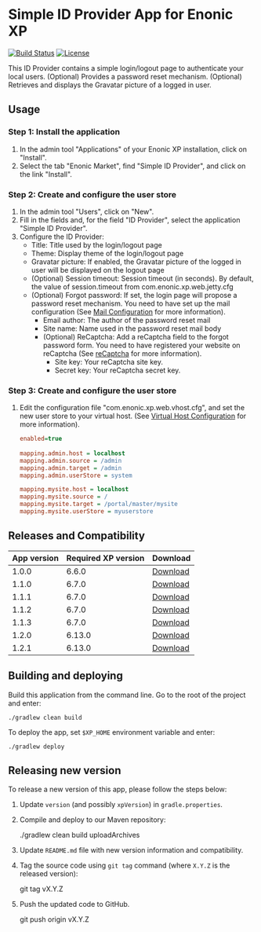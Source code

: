 # Simple ID Provider App for Enonic XP

[![Build Status](https://travis-ci.org/enonic/app-simple-idprovider.svg?branch=master)](https://travis-ci.org/enonic/app-simple-idprovider)
[![License](https://img.shields.io/github/license/enonic/app-simple-idprovider.svg)](http://www.apache.org/licenses/LICENSE-2.0.html)

This ID Provider contains a simple login/logout page to authenticate your local users.
(Optional) Provides a password reset mechanism. 
(Optional) Retrieves and displays the Gravatar picture of a logged in user.

## Usage

### Step 1: Install the application
1. In the admin tool "Applications" of your Enonic XP installation, click on "Install". 
2. Select the tab "Enonic Market", find "Simple ID Provider", and click on the link "Install".

### Step 2: Create and configure the user store
1. In the admin tool "Users", click on "New".
2. Fill in the fields and, for the field "ID Provider", select the application "Simple ID Provider".
3. Configure the ID Provider:
    * Title: Title used by the login/logout page
    * Theme: Display theme of the login/logout page
    * Gravatar picture: If enabled, the Gravatar picture of the logged in user will be displayed on the logout page
    * (Optional) Session timeout: Session timeout (in seconds). By default, the value of session.timeout from com.enonic.xp.web.jetty.cfg
    * (Optional) Forgot password: If set, the login page will propose a password reset mechanism. 
You need to have set up the mail configuration 
(See [Mail Configuration](http://xp.readthedocs.io/en/stable/operations/configuration.html#mail-configuration) for more information).
        * Email author: The author of the password reset mail
        * Site name: Name used in the password reset mail body
        * (Optional) ReCaptcha: Add a reCaptcha field to the forgot password form.
You need to have registered your website on reCaptcha (See [reCaptcha](https://www.google.com/recaptcha/admin) for more information).
            * Site key: Your reCaptcha site key.  
            * Secret key: Your reCaptcha secret key.
            
### Step 3: Create and configure the user store
1. Edit the configuration file "com.enonic.xp.web.vhost.cfg", and set the new user store to your virtual host.
(See [Virtual Host Configuration](http://xp.readthedocs.io/en/stable/operations/configuration.html#configuration-vhost) for more information).

    ```ini
    enabled=true
      
    mapping.admin.host = localhost
    mapping.admin.source = /admin
    mapping.admin.target = /admin
    mapping.admin.userStore = system
    
    mapping.mysite.host = localhost
    mapping.mysite.source = /
    mapping.mysite.target = /portal/master/mysite
    mapping.mysite.userStore = myuserstore
    ```


## Releases and Compatibility

| App version | Required XP version | Download |
| ----------- | ------------------- | -------- |
| 1.0.0 | 6.6.0 | [Download](http://repo.enonic.com/public/com/enonic/app/simpleidprovider/1.0.0/simpleidprovider-1.0.0.jar) |
| 1.1.0 | 6.7.0 | [Download](http://repo.enonic.com/public/com/enonic/app/simpleidprovider/1.1.0/simpleidprovider-1.1.0.jar) |
| 1.1.1 | 6.7.0 | [Download](http://repo.enonic.com/public/com/enonic/app/simpleidprovider/1.1.1/simpleidprovider-1.1.1.jar) |
| 1.1.2 | 6.7.0 | [Download](http://repo.enonic.com/public/com/enonic/app/simpleidprovider/1.1.2/simpleidprovider-1.1.2.jar) |
| 1.1.3 | 6.7.0 | [Download](http://repo.enonic.com/public/com/enonic/app/simpleidprovider/1.1.3/simpleidprovider-1.1.3.jar) |
| 1.2.0 | 6.13.0 | [Download](http://repo.enonic.com/public/com/enonic/app/simpleidprovider/1.2.0/simpleidprovider-1.2.0.jar) |
| 1.2.1 | 6.13.0 | [Download](http://repo.enonic.com/public/com/enonic/app/simpleidprovider/1.2.1/simpleidprovider-1.2.1.jar) |


## Building and deploying

Build this application from the command line. Go to the root of the project and enter:

    ./gradlew clean build

To deploy the app, set `$XP_HOME` environment variable and enter:

    ./gradlew deploy


## Releasing new version

To release a new version of this app, please follow the steps below:

1. Update `version` (and possibly `xpVersion`) in  `gradle.properties`.

2. Compile and deploy to our Maven repository:

    ./gradlew clean build uploadArchives

3. Update `README.md` file with new version information and compatibility.

4. Tag the source code using `git tag` command (where `X.Y.Z` is the released version):

    git tag vX.Y.Z

5. Push the updated code to GitHub.

    git push origin vX.Y.Z